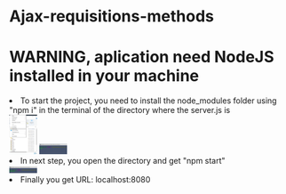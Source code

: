 # Ajax-requisitions-methods


<h1>WARNING, aplication need NodeJS installed in your machine</h1>

<li> To start the project, you need to install the node_modules folder using "npm i" in the terminal of the directory where the server.js is </li>

<img src="https://raw.githubusercontent.com/leanluizz/Ajax-requisitions-methods/principal/temp.png" width="50vw" alt="gitBash"/>

<img src="https://raw.githubusercontent.com/leanluizz/Ajax-requisitions-methods/principal/temp2.png" width="50vw" alt="npm-i"/>

<li> In next step, you open the directory and get "npm start" </li>

<img src="https://raw.githubusercontent.com/leanluizz/Ajax-requisitions-methods/principal/temp%203.png" width="50vw" alt="npm start"/>

<li> Finally you get URL: localhost:8080</li>
